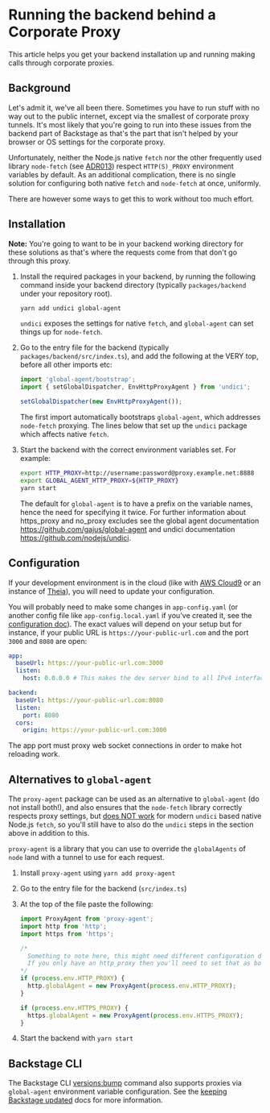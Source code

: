 # Running the backend behind a Corporate Proxy

This article helps you get your backend installation up and running making calls through corporate proxies.

## Background

Let's admit it, we've all been there. Sometimes you have to run stuff with no way out to the public internet, except via the smallest of corporate proxy tunnels. It's most likely that you're going to run into these issues from the backend part of Backstage as that's the part that isn't helped by your browser or OS settings for the corporate proxy.

Unfortunately, neither the Node.js native `fetch` nor the other frequently used library `node-fetch` (see [ADR013](https://backstage.io/docs/architecture-decisions/adrs-adr013)) respect `HTTP(S)_PROXY` environment variables by default. As an additional complication, there is no single solution for configuring both native `fetch` and `node-fetch` at once, uniformly.

There are however some ways to get this to work without too much effort.

## Installation

**Note:** You're going to want to be in your backend working directory for these solutions as that's where the requests come from that don't go through this proxy.

1. Install the required packages in your backend, by running the following command inside your backend directory (typically `packages/backend` under your repository root).

   ```bash
   yarn add undici global-agent
   ```

   `undici` exposes the settings for native `fetch`, and `global-agent` can set things up for `node-fetch`.

1. Go to the entry file for the backend (typically `packages/backend/src/index.ts`), and add the following at the VERY top, before all other imports etc:

   ```ts
   import 'global-agent/bootstrap';
   import { setGlobalDispatcher, EnvHttpProxyAgent } from 'undici';

   setGlobalDispatcher(new EnvHttpProxyAgent());
   ```

   The first import automatically bootstraps `global-agent`, which addresses `node-fetch` proxying. The lines below that set up the `undici` package which affects native `fetch`.

1. Start the backend with the correct environment variables set. For example:

   ```sh
   export HTTP_PROXY=http://username:password@proxy.example.net:8888
   export GLOBAL_AGENT_HTTP_PROXY=${HTTP_PROXY}
   yarn start
   ```

   The default for `global-agent` is to have a prefix on the variable names, hence the need for specifying it twice. For further information about https_proxy and no_proxy     excludes see the global agent documentation https://github.com/gajus/global-agent and undici documentation https://github.com/nodejs/undici.

## Configuration

If your development environment is in the cloud (like with [AWS Cloud9](https://aws.amazon.com/cloud9/) or an instance of [Theia](https://theia-ide.org/)), you will need to update your configuration.

You will probably need to make some changes in `app-config.yaml` (or another config file like `app-config.local.yaml` if you've created it, see the [configuration doc](https://backstage.io/docs/conf/#supplying-configuration)).
The exact values will depend on your setup but for instance, if your public URL is `https://your-public-url.com` and the port `3000` and `8080` are open:

```yaml
app:
  baseUrl: https://your-public-url.com:3000
  listen:
    host: 0.0.0.0 # This makes the dev server bind to all IPv4 interfaces and not just the baseUrl hostname

backend:
  baseUrl: https://your-public-url.com:8080
  listen:
    port: 8080
  cors:
    origin: https://your-public-url.com:3000
```

The app port must proxy web socket connections in order to make hot reloading work.

## Alternatives to `global-agent`

The `proxy-agent` package can be used as an alternative to `global-agent` (do not install both!), and also ensures that the `node-fetch` library correctly respects proxy settings, but [does NOT work](https://github.com/TooTallNate/proxy-agents/issues/239) for modern `undici` based native Node.js `fetch`, so you'll still have to also do the `undici` steps in the section above in addition to this.

`proxy-agent` is a library that you can use to override the `globalAgents` of `node` land with a tunnel to use for each request.

1. Install `proxy-agent` using `yarn add proxy-agent`
2. Go to the entry file for the backend (`src/index.ts`)
3. At the top of the file paste the following:

   ```ts
   import ProxyAgent from 'proxy-agent';
   import http from 'http';
   import https from 'https';

   /*
     Something to note here, this might need different configuration depending on your own setup.
     If you only have an http_proxy then you'll need to set that as both the http and https globalAgent instead.
   */
   if (process.env.HTTP_PROXY) {
     http.globalAgent = new ProxyAgent(process.env.HTTP_PROXY);
   }

   if (process.env.HTTPS_PROXY) {
     https.globalAgent = new ProxyAgent(process.env.HTTPS_PROXY);
   }
   ```

4. Start the backend with `yarn start`

## Backstage CLI

The Backstage CLI [versions:bump](https://backstage.io/docs/tooling/cli/commands#versionsbump) command also supports proxies via `global-agent` environment variable configuration. See the [keeping Backstage updated](https://backstage.io/docs/getting-started/keeping-backstage-updated/#proxy) docs for more information.
